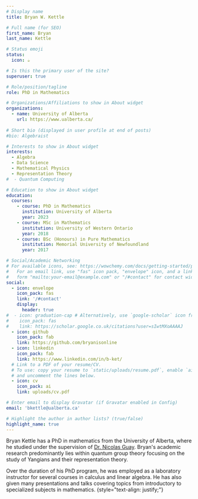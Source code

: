 ```yaml
---
# Display name
title: Bryan W. Kettle

# Full name (for SEO)
first_name: Bryan
last_name: Kettle

# Status emoji
status:
  icon: ☕️

# Is this the primary user of the site?
superuser: true

# Role/position/tagline
role: PhD in Mathematics

# Organizations/Affiliations to show in About widget
organizations:
  - name: University of Alberta
    url: https://www.ualberta.ca/
 
# Short bio (displayed in user profile at end of posts)
#bio: Algebraist

# Interests to show in About widget
interests:
  - Algebra
  - Data Science
  - Mathematical Physics
  - Representation Theory
#  - Quantum Computing

# Education to show in About widget
education:
  courses:
    - course: PhD in Mathematics
      institution: University of Alberta
      year: 2023
    - course: MSc in Mathematics
      institution: University of Western Ontario
      year: 2018
    - course: BSc (Honours) in Pure Mathematics
      institution: Memorial University of Newfoundland
      year: 2017

# Social/Academic Networking
# For available icons, see: https://wowchemy.com/docs/getting-started/page-builder/#icons
#   For an email link, use "fas" icon pack, "envelope" icon, and a link in the
#   form "mailto:your-email@example.com" or "/#contact" for contact widget.
social:
  - icon: envelope
    icon_pack: fas
    link: '/#contact'
    display:
      header: true
#  - icon: graduation-cap # Alternatively, use `google-scholar` icon from `ai` icon pack
#    icon_pack: fas
#    link: https://scholar.google.co.uk/citations?user=sIwtMXoAAAAJ
  - icon: github
    icon_pack: fab
    link: https://github.com/bryanisonline
  - icon: linkedin
    icon_pack: fab
    link: https://www.linkedin.com/in/b-ket/
  # Link to a PDF of your resume/CV.
  # To use: copy your resume to `static/uploads/resume.pdf`, enable `ai` icons in `params.yaml`,
  # and uncomment the lines below.
  - icon: cv
    icon_pack: ai
    link: uploads/cv.pdf

# Enter email to display Gravatar (if Gravatar enabled in Config)
email: 'bkettle@ualberta.ca'

# Highlight the author in author lists? (true/false)
highlight_name: true
---
```


Bryan Kettle has a PhD in mathematics from the University of Alberta, where he studied under the supervision of [Dr. Nicolas Guay](https://sites.ualberta.ca/~nguay/index.html). Bryan's academic research predominantly lies within quantum group theory focusing on the study of Yangians and their representation theory.

Over the duration of his PhD program, he was employed as a laboratory instructor for several courses in calculus and linear algebra. He has also given many presentations and talks covering topics from introductory to specialized subjects in mathematics.
{style="text-align: justify;"}
